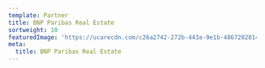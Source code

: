 ```yaml
---
template: Partner
title: BNP Paribas Real Estate
sortweight: 10
featuredImage: 'https://ucarecdn.com/c26a2742-272b-443a-9e1b-4867202814de/'
meta:
  title: BNP Paribas Real Estate
---
```



